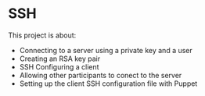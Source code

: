 # SSH

This project is about:

- Connecting to a server using a private key and a user
- Creating an RSA key pair
- SSH Configuring a client
- Allowing other participants to conect to the server
- Setting up the client SSH configuration file with Puppet
